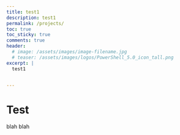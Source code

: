 ```yaml
---
title: test1
description: test1
permalink: /projects/
toc: true
toc_sticky: true
comments: true
header:
  # image: /assets/images/image-filename.jpg
  # teaser: /assets/images/logos/PowerShell_5.0_icon_tall.png
excerpt: |
  test1


---
```


# Test
blah blah
